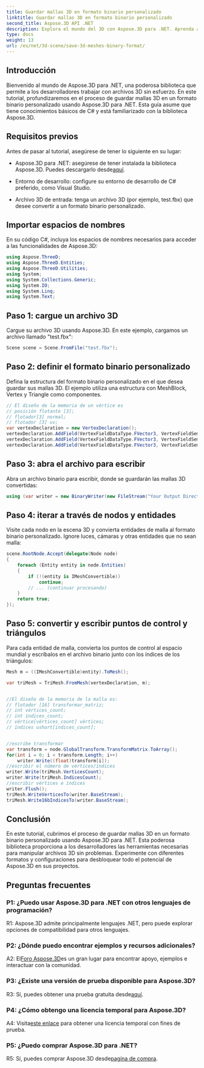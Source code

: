 ```yaml
---
title: Guardar mallas 3D en formato binario personalizado
linktitle: Guardar mallas 3D en formato binario personalizado
second_title: Aspose.3D API .NET
description: Explora el mundo del 3D con Aspose.3D para .NET. Aprenda a guardar mallas en formato binario personalizado.
type: docs
weight: 13
url: /es/net/3d-scene/save-3d-meshes-binary-format/
---
```

## Introducción

Bienvenido al mundo de Aspose.3D para .NET, una poderosa biblioteca que permite a los desarrolladores trabajar con archivos 3D sin esfuerzo. En este tutorial, profundizaremos en el proceso de guardar mallas 3D en un formato binario personalizado usando Aspose.3D para .NET. Esta guía asume que tiene conocimientos básicos de C# y está familiarizado con la biblioteca Aspose.3D.

## Requisitos previos

Antes de pasar al tutorial, asegúrese de tener lo siguiente en su lugar:

-  Aspose.3D para .NET: asegúrese de tener instalada la biblioteca Aspose.3D. Puedes descargarlo desde[aquí](https://releases.aspose.com/3d/net/).

- Entorno de desarrollo: configure su entorno de desarrollo de C# preferido, como Visual Studio.

- Archivo 3D de entrada: tenga un archivo 3D (por ejemplo, test.fbx) que desee convertir a un formato binario personalizado.

## Importar espacios de nombres

En su código C#, incluya los espacios de nombres necesarios para acceder a las funcionalidades de Aspose.3D:

```csharp
using Aspose.ThreeD;
using Aspose.ThreeD.Entities;
using Aspose.ThreeD.Utilities;
using System;
using System.Collections.Generic;
using System.IO;
using System.Linq;
using System.Text;
```

## Paso 1: cargue un archivo 3D

Cargue su archivo 3D usando Aspose.3D. En este ejemplo, cargamos un archivo llamado "test.fbx":

```csharp
Scene scene = Scene.FromFile("test.fbx");
```

## Paso 2: definir el formato binario personalizado

Defina la estructura del formato binario personalizado en el que desea guardar sus mallas 3D. El ejemplo utiliza una estructura con MeshBlock, Vertex y Triangle como componentes.

```csharp
// El diseño de la memoria de un vértice es
// posición flotante [3];
// flotador[3] normal;
// flotador [3] uv;
var vertexDeclaration = new VertexDeclaration();
vertexDeclaration.AddField(VertexFieldDataType.FVector3, VertexFieldSemantic.Position);
vertexDeclaration.AddField(VertexFieldDataType.FVector3, VertexFieldSemantic.Normal);
vertexDeclaration.AddField(VertexFieldDataType.FVector3, VertexFieldSemantic.UV);

```

## Paso 3: abra el archivo para escribir

Abra un archivo binario para escribir, donde se guardarán las mallas 3D convertidas:

```csharp
using (var writer = new BinaryWriter(new FileStream("Your Output Directory" + "Save3DMeshesInCustomBinaryFormat_out", FileMode.Create, FileAccess.Write)))
```

## Paso 4: iterar a través de nodos y entidades

Visite cada nodo en la escena 3D y convierta entidades de malla al formato binario personalizado. Ignore luces, cámaras y otras entidades que no sean malla:

```csharp
scene.RootNode.Accept(delegate(Node node)
{
    foreach (Entity entity in node.Entities)
    {
        if (!(entity is IMeshConvertible))
            continue;
        // ... (continuar procesando)
    }
    return true;
});
```

## Paso 5: convertir y escribir puntos de control y triángulos

Para cada entidad de malla, convierta los puntos de control al espacio mundial y escríbalos en el archivo binario junto con los índices de los triángulos:

```csharp
Mesh m = ((IMeshConvertible)entity).ToMesh();

var triMesh = TriMesh.FromMesh(vertexDeclaration, m);


//El diseño de la memoria de la malla es:
// flotador [16] transformar_matriz;
// int vértices_count;
// int índices_count;
// vértice[vértices_count] vértices;
// índices ushort[indices_count];


//escribe transformar
var transform = node.GlobalTransform.TransformMatrix.ToArray();
for(int i = 0; i < transform.Length; i++)
    writer.Write((float)transform[i]);
//escribir el número de vértices/índices
writer.Write(triMesh.VerticesCount);
writer.Write(triMesh.IndicesCount);
//escribir vértices e índices
writer.Flush();
triMesh.WriteVerticesTo(writer.BaseStream);
triMesh.Write16bIndicesTo(writer.BaseStream);

```

## Conclusión

En este tutorial, cubrimos el proceso de guardar mallas 3D en un formato binario personalizado usando Aspose.3D para .NET. Esta poderosa biblioteca proporciona a los desarrolladores las herramientas necesarias para manipular archivos 3D sin problemas. Experimente con diferentes formatos y configuraciones para desbloquear todo el potencial de Aspose.3D en sus proyectos.

## Preguntas frecuentes

### P1: ¿Puedo usar Aspose.3D para .NET con otros lenguajes de programación?

R1: Aspose.3D admite principalmente lenguajes .NET, pero puede explorar opciones de compatibilidad para otros lenguajes.

### P2: ¿Dónde puedo encontrar ejemplos y recursos adicionales?

 A2: El[Foro Aspose.3D](https://forum.aspose.com/c/3d/18)es un gran lugar para encontrar apoyo, ejemplos e interactuar con la comunidad.

### P3: ¿Existe una versión de prueba disponible para Aspose.3D?

 R3: Sí, puedes obtener una prueba gratuita desde[aquí](https://releases.aspose.com/).

### P4: ¿Cómo obtengo una licencia temporal para Aspose.3D?

 A4: Visita[este enlace](https://purchase.aspose.com/temporary-license/) para obtener una licencia temporal con fines de prueba.

### P5: ¿Puedo comprar Aspose.3D para .NET?

 R5: Sí, puedes comprar Aspose.3D desde[pagina de compra](https://purchase.aspose.com/buy).
